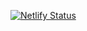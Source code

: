 [![Netlify Status](https://api.netlify.com/api/v1/badges/01fd8f82-f5b2-43bf-b557-234df982e4db/deploy-status)](https://app.netlify.com/sites/ggtouren/deploys)